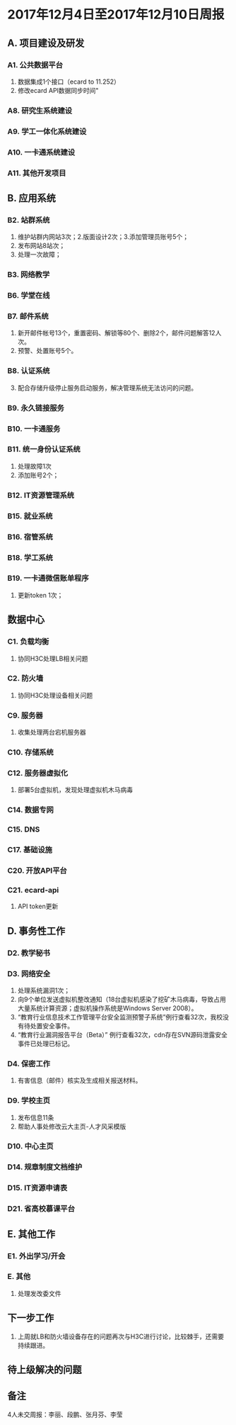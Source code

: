 # 2017年12月4日至2017年12月10日周报

## A. 项目建设及研发

### A1. 公共数据平台

1. 数据集成1个接口（ecard to 11.252）
2. 修改ecard API数据同步时间"

### A8. 研究生系统建设


### A9. 学工一体化系统建设

### A10. 一卡通系统建设


### A11. 其他开发项目



## B. 应用系统
### B2. 站群系统

1. 维护站群内网站3次；2.版面设计2次；3.添加管理员账号5个；
2. 发布网站8站次；
3. 处理一次故障；

### B3. 网络教学


### B6. 学堂在线


### B7. 邮件系统

1. 新开邮件帐号13个，重置密码、解锁等80个、删除2个，邮件问题解答12人次。
2. 预警、处置账号5个。

### B8. 认证系统

3. 配合存储升级停止服务启动服务，解决管理系统无法访问的问题。

### B9. 永久链接服务

### B10. 一卡通服务


### B11. 统一身份认证系统

1. 处理故障1次
2. 添加账号2个；

### B12. IT资源管理系统


### B15. 就业系统


### B16. 宿管系统

### B18. 学工系统


### B19. 一卡通微信账单程序

1. 更新token 1次；


## 数据中心

### C1. 负载均衡

1. 协同H3C处理LB相关问题

### C2. 防火墙

1. 协同H3C处理设备相关问题

### C9. 服务器

1. 收集处理两台宕机服务器



### C10. 存储系统


### C12. 服务器虚拟化
1. 部署5台虚拟机，发现处理虚拟机木马病毒

### C14. 数据专网


### C15. DNS


### C17. 基础设施


### C20. 开放API平台


### C21. ecard-api

1. API token更新

## D. 事务性工作

### D2. 教学秘书


### D3. 网络安全

1. 处理系统漏洞1次；
2. 向9个单位发送虚拟机整改通知（18台虚拟机感染了挖矿木马病毒，导致占用大量系统计算资源；虚拟机操作系统是Windows Server 2008）。
3.  “教育行业信息技术工作管理平台安全监测预警子系统”例行查看32次，我校没有待处置安全事件。
4.  “教育行业漏洞报告平台（Beta）” 例行查看32次，cdn存在SVN源码泄露安全事件已处理已标记。

### D4. 保密工作

1. 有害信息（邮件）核实及生成相关报送材料。

### D9. 学校主页

1. 发布信息11条
2. 帮助人事处修改云大主页-人才风采模版

### D10. 中心主页


### D14. 规章制度文档维护


### D15. IT资源申请表


### D21. 省高校慕课平台


## E. 其他工作

### E1. 外出学习/开会

### E. 其他

1. 处理发改委文件

## 下一步工作

1. 上周就LB和防火墙设备存在的问题再次与H3C进行讨论，比较棘手，还需要持续跟进。

## 待上级解决的问题


## 备注
4人未交周报：李丽、段鹏、张月芬、李莹